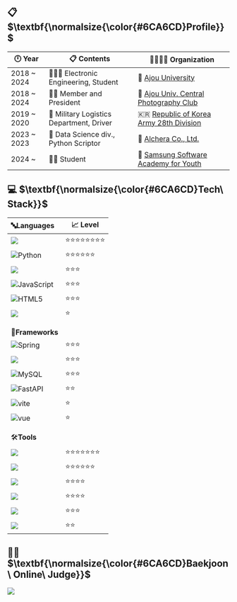 
<h2 align="left"> 📋 $\textbf{\normalsize{\color{#6CA6CD}Profile}}$ </h2>

  | 🕛 **Year**    | 📋 **Contents** | 👨‍👩‍👦‍👦 **Organization** | 
  | ---------- | ---------------------------------------------- | ------------------------------------------|
  | 2018 ~ 2024 | 👨🏻‍🎓 Electronic Engineering, Student | 🏫 [Ajou University](https://www.ajou.ac.kr/kr/index.do) |
  | 2018 ~ 2024 | 🙎‍♂️ Member and President | 📸 [Ajou Univ. Central Photography Club](https://www.instagram.com/asa_ajou/)  |
  | 2019 ~ 2020 | 🚛 Military Logistics Department, Driver | 🇰🇷 [Republic of Korea Army 28th Division](https://ko.wikipedia.org/wiki/%EC%A0%9C28%EB%B3%B4%EB%B3%91%EC%82%AC%EB%8B%A8_(%EB%8C%80%ED%95%9C%EB%AF%BC%EA%B5%AD)) |
  | 2023 ~ 2023 | 💼 Data Science div., Python Scriptor | 🏢 [Alchera Co., Ltd.](https://alchera.ai/) |
  | 2024 ~ | 👨‍💻 Student | 🏢 [Samsung Software Academy for Youth](https://www.ssafy.com/) |

<!--<h2 align="left"> 🚶 Follow Me </h2>

[![Instagram](https://img.shields.io/badge/Instagram-E4405F?style=for-the-badge&logo=Instagram&logoColor=white)](https://instagram.com/yui1ove?igshid=OGQ5ZDc2ODk2ZA==)
[![Velog's GitHub stats](https://velog-readme-stats.vercel.app/api/badge?name=Velog)](https://velog.io/@elic121) 
-->

<h2 align="left"> 💻 $\textbf{\normalsize{\color{#6CA6CD}Tech\ Stack}}$ </h2>
<p align="left">
  
  | 🔤**Languages**  | 📈 Level | 
  | :---------- | ---------------------------------------------- |
  | <img src="https://img.shields.io/badge/Java-ED8B00?style=for-the-badge&logo=openjdk&logoColor=white"/> | ⭐⭐⭐⭐⭐⭐⭐⭐ |
  | ![Python](https://img.shields.io/badge/python-3670A0?style=for-the-badge&logo=python&logoColor=ffdd54) | ⭐⭐⭐⭐⭐⭐ |
  | <img src="https://img.shields.io/badge/Dart-0175C2?style=for-the-badge&logo=dart&logoColor=white"/> | ⭐⭐⭐ |
  | ![JavaScript](https://img.shields.io/badge/javascript-%23323330.svg?style=for-the-badge&logo=javascript&logoColor=%23F7DF1E) |⭐⭐⭐|
  | ![HTML5](https://img.shields.io/badge/html5-%23E34F26.svg?style=for-the-badge&logo=html5&logoColor=white)|⭐⭐⭐|
  | <img src="https://img.shields.io/badge/Typescript-3178C6?style=for-the-badge&logo=Typescript&logoColor=white"/> |⭐|
  | |  |
  | |  |
  | 🧮**Frameworks**  | | 
  | ![Spring](https://img.shields.io/badge/spring-%236DB33F.svg?style=for-the-badge&logo=spring&logoColor=white) | ⭐⭐⭐ |
  | <img src="https://img.shields.io/badge/Flutter-02569B?style=for-the-badge&logo=flutter&logoColor=white"/> | ⭐⭐⭐ |
  | ![MySQL](https://img.shields.io/badge/mysql-4479A1.svg?style=for-the-badge&logo=mysql&logoColor=white) | ⭐⭐⭐ |
  | ![FastAPI](https://img.shields.io/badge/FastAPI-005571?style=for-the-badge&logo=fastapi) | ⭐⭐ |
  | ![vite](https://img.shields.io/badge/vite-%23646CFF.svg?style=for-the-badge&logo=vite&logoColor=white) | ⭐ |
  | ![vue](https://img.shields.io/badge/vuejs-%2335495e.svg?style=for-the-badge&logo=vuedotjs&logoColor=%234FC08D) | ⭐ |
  |  |  |
  |  |  |
  | 🛠️**Tools**  |  | 
  | <img src="https://img.shields.io/badge/Visual%20Studio%20Code-007ACC.svg?&style=for-the-badge&logo=Visual%20Studio%20Code&logoColor=white"/> | ⭐⭐⭐⭐⭐⭐⭐ |
  | <img src="https://img.shields.io/badge/Eclipse-FE7A16.svg?style=for-the-badge&logo=Eclipse&logoColor=white"/> | ⭐⭐⭐⭐⭐⭐ |
  | <img src="https://img.shields.io/badge/github-181717?style=for-the-badge&logo=github&logoColor=white"> | ⭐⭐⭐⭐ |
  | <img src="https://img.shields.io/badge/Git-F05032.svg?&style=for-the-badge&logo=Git&logoColor=white"/> | ⭐⭐⭐⭐ |
  | <img src="https://img.shields.io/badge/PyCharm-000000.svg?&style=for-the-badge&logo=PyCharm&logoColor=white"/> | ⭐⭐⭐ |
  | <img src="https://img.shields.io/badge/Postman-FF6C37?style=for-the-badge&logo=Postman&logoColor=white"/> | ⭐⭐ |

</p>
<h2 align="left"> 👨‍💻 $\textbf{\normalsize{\color{#6CA6CD}Baekjoon\ Online\ Judge}}$  </h2>
<p align="left">
  <img src="http://mazassumnida.wtf/api/v2/generate_badge?boj=elic121"/></a>&nbsp 
</p>
